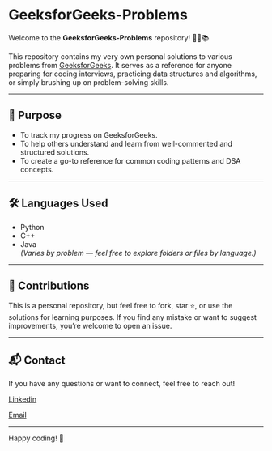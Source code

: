 # GeeksforGeeks-Problems

Welcome to the **GeeksforGeeks-Problems** repository! 👨‍💻📚

This repository contains my very own personal solutions to various problems from [GeeksforGeeks](https://www.geeksforgeeks.org/). It serves as a reference for anyone preparing for coding interviews, practicing data structures and algorithms, or simply brushing up on problem-solving skills.

---

## 📌 Purpose

- To track my progress on GeeksforGeeks.
- To help others understand and learn from well-commented and structured solutions.
- To create a go-to reference for common coding patterns and DSA concepts.

---

## 🛠️ Languages Used

- Python
- C++
- Java  
*(Varies by problem — feel free to explore folders or files by language.)*

---

## 🤝 Contributions

This is a personal repository, but feel free to fork, star ⭐, or use the solutions for learning purposes. If you find any mistake or want to suggest improvements, you’re welcome to open an issue.

---

## 📬 Contact

If you have any questions or want to connect, feel free to reach out!

[Linkedin](https://www.linkedin.com/in/parthiv-majumdar-524046238/)

[Email](parthibmajumdar83@gmail.com)

---

Happy coding! 🚀  

